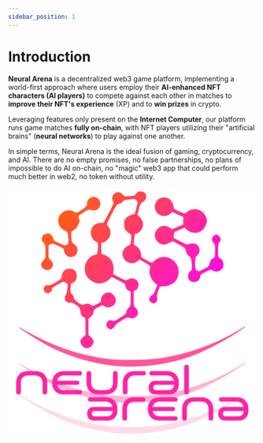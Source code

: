 ```yaml
---
sidebar_position: 1
---
```


# Introduction

**Neural Arena** is a decentralized web3 game platform, implementing a world-first approach where users employ their **AI-enhanced NFT characters (AI players)** to compete against each other in matches to **improve their NFT's experience** (XP) and to **win prizes** in crypto.

Leveraging features only present on the **Internet Computer**, our platform runs game matches **fully on-chain**, with NFT players utilizing their "artificial brains" (**neural networks**) to play against one another.

In simple terms, Neural Arena is the ideal fusion of gaming, cryptocurrency, and AI. There are no empty promises, no false partnerships, no plans of impossible to do AI on-chain, no "magic" web3 app that could perform much better in web2, no token without utility.

![Logo](./img/logo-vert.svg)